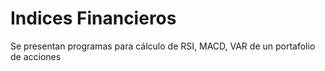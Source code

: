 # Indices Financieros
 Se presentan programas para cálculo de RSI, MACD, VAR de un portafolio de acciones
